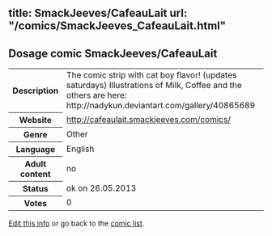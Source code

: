 title: SmackJeeves/CafeauLait
url: "/comics/SmackJeeves_CafeauLait.html"
---
Dosage comic SmackJeeves/CafeauLait
-----------------------------------------

<p id="msg"></p>
<script type="text/javascript">
if (window.location.search === '?edit_info_mail=sent_ok') {
  var elem = document.getElementById("msg");
  elem.innerHTML = 'Edited information sucessfully sent for review, which is usually done daily. Thanks!';
  elem.className = 'ok';
}
</script>
<table class="comicinfo">
<tr>
<th>Description</th><td>The comic strip with cat boy flavor! (updates saturdays) Illustrations of Milk, Coffee and the others are here: http://nadykun.deviantart.com/gallery/40865689</td>
</tr>
<tr>
<th>Website</th><td><a href="http://cafeaulait.smackjeeves.com/comics/">http://cafeaulait.smackjeeves.com/comics/</a></td>
</tr>
<tr>
<th>Genre</th><td>Other</td>
</tr>
<tr>
<th>Language</th><td>English</td>
</tr>
<tr>
<th>Adult content</th><td>no</td>
</tr>
<tr>
<th>Status</th><td>ok on 26.05.2013</td>
</tr>
<tr>
<th>Votes</th><td>0</td>
</tr>
</table>

[Edit this info](SmackJeeves_CafeauLait_edit.html) or go back to the [comic list](../comic-index.html).
